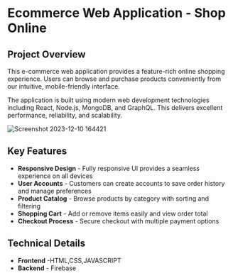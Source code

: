 
# Ecommerce Web Application - Shop Online

## Project Overview

This e-commerce web application provides a feature-rich online shopping experience. Users can browse and purchase products conveniently from our intuitive, mobile-friendly interface.

The application is built using modern web development technologies including React, Node.js, MongoDB, and GraphQL. This delivers excellent performance, reliability, and scalability.

![Screenshot 2023-12-10 164421](https://github.com/Saitabau-Dennis/Capstone-Project/assets/113549219/84367d60-25f1-41a9-8c3e-ac79ca214c74)


## Key Features

- **Responsive Design** - Fully responsive UI provides a seamless experience on all devices 
- **User Accounts** - Customers can create accounts to save order history and manage preferences
- **Product Catalog** - Browse products by category with sorting and filtering 
- **Shopping Cart** - Add or remove items easily and view order total
- **Checkout Process** - Secure checkout with multiple payment options  


## Technical Details

- **Frontend** -HTML,CSS,JAVASCRIPT
- **Backend** - Firebase
